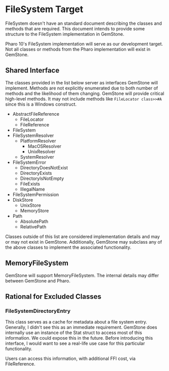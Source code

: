 # FileSystem Target

FileSystem doesn't have an standard document describing the classes and methods that are required. This document intends to provide some structure to the FileSystem implementation in GemStone.

Pharo 10's FileSystem implementation will serve as our development target. Not all classes or methods from the Pharo implementation will exist in GemStone.

## Shared Interface

The classes provided in the list below server as interfaces GemStone will implement. Methods are not explicitly enumerated due to both number of methods and the likelihood of them changing. GemStone will provide critical high-level methods. It may not include methods like `FileLocator class>>#A` since this is a Windows construct. 

- AbstractFileReference
  - FileLocator
  - FileReference
- FileSystem
- FileSystemResolver
  - PlatformResolver
    - MacOSResolver
    - UnixResolver
  - SystemResolver
- FileSystemError
  - DirectoryDoesNotExist
  - DirectoryExists
  - DirectoryIsNotEmpty
  - FileExists
  - IllegalName
- FileSystemPermission
- DiskStore
  - UnixStore
  - MemoryStore
- Path
  - AbsolutePath
  - RelativePath

Classes outside of this list are considered implementation details and may or may not exist in GemStone. Additionally, GemStone may subclass any of the above classes to implement the associated functionality.

## MemoryFileSystem

GemStone will support MemoryFileSystem. The internal details may differ between GemStone and Pharo.

## Rational for Excluded Classes

### FileSystemDirectoryEntry

This class serves as a cache for metadata about a file system entry. Generally, I didn't see this as an immediate requirement. GemStone does internally use an instance of the Stat struct to access most of this information. We could expose this in the future. Before introducing this interface, I would want to see a real-life use case for this particular functionality.

Users can access this information, with additional FFI cost, via FileReference.

